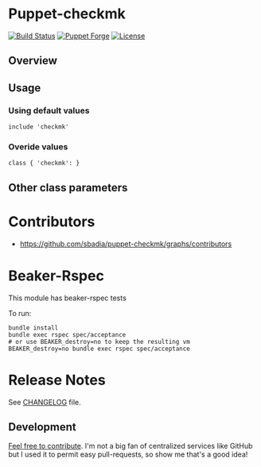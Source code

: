 # Puppet-checkmk

[![Build Status](https://travis-ci.org/sbadia/puppet-checkmk.png?branch=master)](https://travis-ci.org/sbadia/puppet-checkmk)
[![Puppet Forge](http://img.shields.io/puppetforge/v/sbadia/checkmk.svg)](https://forge.puppetlabs.com/sbadia/checkmk)
[![License](http://img.shields.io/:license-gpl3-blue.svg)](http://www.gnu.org/licenses/gpl-3.0.html)

## Overview


## Usage

### Using default values

```puppet
include 'checkmk'
```

### Overide values

```puppet
class { 'checkmk': }
```

## Other class parameters

# Contributors

* https://github.com/sbadia/puppet-checkmk/graphs/contributors

# Beaker-Rspec

This module has beaker-rspec tests

To run:

```shell
bundle install
bundle exec rspec spec/acceptance
# or use BEAKER_destroy=no to keep the resulting vm
BEAKER_destroy=no bundle exec rspec spec/acceptance
```

# Release Notes

See [CHANGELOG](https://github.com/sbadia/puppet-checkmk/blob/master/CHANGELOG.md) file.

## Development

[Feel free to contribute](https://github.com/sbadia/puppet-checkmk/). I'm not a big fan of centralized services like GitHub but I used it to permit easy pull-requests, so show me that's a good idea!
